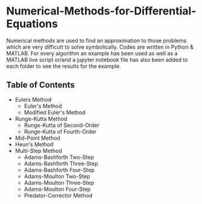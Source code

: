 # Numerical-Methods-for-Differential-Equations
Numerical methods are used to find an approximation to those problems which are very difficult to solve symbolically. Codes are written in Python & MATLAB. For every
algorithm an example has been used as well as a MATLAB live script or/and a jupyter notebook file has also been added to each folder to see the results for the example.

## Table of Contents
- Eulers Method
    - Euler's Method
    - Modified Euler's Method
- Runge-Kutta Method
    - Runge-Kutta of Second-Order
    - Runge-Kutta of Fourth-Order
- Mid-Point Method
- Heun's Method
- Multi-Step Method
    - Adams-Bashforth Two-Step
    - Adams-Bashforth Three-Step
    - Adams-Bashforth Four-Step
    - Adams-Moulton Two-Step
    - Adams-Moulton Three-Step
    - Adams-Moulton Four-Step
    - Predator-Corrector Method
